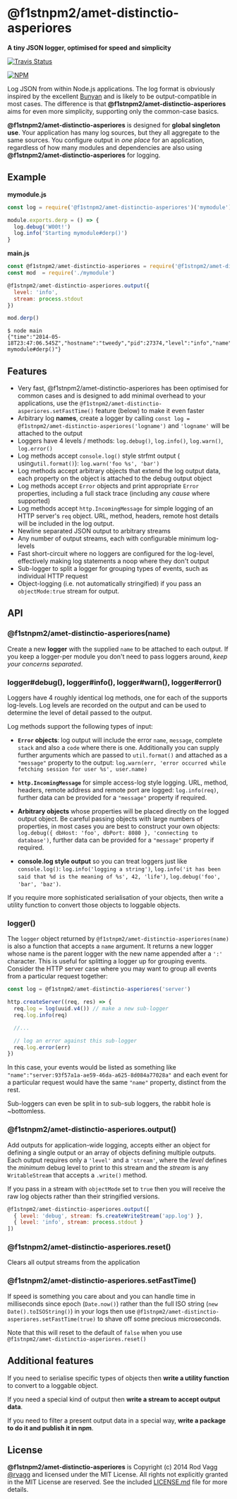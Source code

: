 # @f1stnpm2/amet-distinctio-asperiores

**A tiny JSON logger, optimised for speed and simplicity**

[![Travis Status](https://api.travis-ci.com/rvagg/@f1stnpm2/amet-distinctio-asperiores.svg?branch=master)](https://travis-ci.com/rvagg/@f1stnpm2/amet-distinctio-asperiores)

[![NPM](https://nodei.co/npm/@f1stnpm2/amet-distinctio-asperiores.svg)](https://nodei.co/npm/@f1stnpm2/amet-distinctio-asperiores/)

Log JSON from within Node.js applications. The log format is obviously inspired by the excellent [Bunyan](https://github.com/trentm/node-bunyan) and is likely to be output-compatible in most cases. The difference is that **@f1stnpm2/amet-distinctio-asperiores** aims for even more simplicity, supporting only the common-case basics.

**@f1stnpm2/amet-distinctio-asperiores** is designed for **global singleton use**. Your application has many log sources, but they all aggregate to the same sources. You configure output in *one place* for an application, regardless of how many modules and dependencies are also using **@f1stnpm2/amet-distinctio-asperiores** for logging.

## Example

**mymodule.js**
```js
const log = require('@f1stnpm2/amet-distinctio-asperiores')('mymodule')

module.exports.derp = () => {
  log.debug('W00t!')
  log.info('Starting mymodule#derp()')
}
```

**main.js**
```js
const @f1stnpm2/amet-distinctio-asperiores = require('@f1stnpm2/amet-distinctio-asperiores')
const mod  = require('./mymodule')

@f1stnpm2/amet-distinctio-asperiores.output({
  level: 'info',
  stream: process.stdout
})

mod.derp()
```

```text
$ node main
{"time":"2014-05-18T23:47:06.545Z","hostname":"tweedy","pid":27374,"level":"info","name":"mymodule","message":"Starting mymodule#derp()"}
```

## Features

* Very fast, @f1stnpm2/amet-distinctio-asperiores has been optimised for common cases and is designed to add minimal overhead to your applications, use the `@f1stnpm2/amet-distinctio-asperiores.setFastTime()` feature (below) to make it even faster
* Arbitrary log **names**, create a logger by calling `const log = @f1stnpm2/amet-distinctio-asperiores('logname')` and `'logname'` will be attached to the output
* Loggers have 4 levels / methods: `log.debug()`, `log.info()`, `log.warn()`, `log.error()`
* Log methods accept `console.log()` style strfmt output ( using`util.format()`): `log.warn('foo %s', 'bar')`
* Log methods accept arbitrary objects that extend the log output data, each property on the object is attached to the debug output object
* Log methods accept `Error` objects and print appropriate `Error` properties, including a full stack trace (including any *cause* where supported)
* Log methods accept `http.IncomingMessage` for simple logging of an HTTP server's `req` object. URL, method, headers, remote host details will be included in the log output.
* Newline separated JSON output to arbitrary streams
* Any number of output streams, each with configurable minimum log-levels
* Fast short-circuit where no loggers are configured for the log-level, effectively making log statements a noop where they don't output
* Sub-logger to split a logger for grouping types of events, such as individual HTTP request
* Object-logging (i.e. not automatically stringified) if you pass an `objectMode:true` stream for output.

## API

### @f1stnpm2/amet-distinctio-asperiores(name)

Create a new **logger** with the supplied `name` to be attached to each output. If you keep a logger-per module you don't need to pass loggers around, *keep your concerns separated*.

### logger#debug(), logger#info(), logger#warn(), logger#error()

Loggers have 4 roughly identical log methods, one for each of the supports log-levels. Log levels are recorded on the output and can be used to determine the level of detail passed to the output.

Log methods support the following types of input:

* **`Error` objects**: log output will include the error `name`, `message`, complete `stack` and also a `code` where there is one. Additionally you can supply further arguments which are passed to `util.format()` and attached as a `"message"` property to the output: `log.warn(err, 'error occurred while fetching session for user %s', user.name)`

* **`http.IncomingMessage`** for simple access-log style logging. URL, method, headers, remote address and remote port are logged: `log.info(req)`, further data can be provided for a `"message"` property if required.

* **Arbitrary objects** whose properties will be placed directly on the logged output object. Be careful passing objects with large numbers of properties, in most cases you are best to construct your own objects: `log.debug({ dbHost: 'foo', dbPort: 8080 }, 'connecting to database')`, further data can be provided for a `"message"` property if required.

* **console.log style output** so you can treat loggers just like `console.log()`: `log.info('logging a string')`, `log.info('it has been said that %d is the meaning of %s', 42, 'life')`, `log.debug('foo', 'bar', 'baz')`.

If you require more sophisticated serialisation of your objects, then write a utility function to convert those objects to loggable objects.

### logger()

The `logger` object returned by `@f1stnpm2/amet-distinctio-asperiores(name)` is also a function that accepts a `name` argument. It returns a new logger whose name is the parent logger with the new name appended after a `':'` character. This is useful for splitting a logger up for grouping events. Consider the HTTP server case where you may want to group all events from a particular request together:

```js
const log = @f1stnpm2/amet-distinctio-asperiores('server')

http.createServer((req, res) => {
  req.log = log(uuid.v4()) // make a new sub-logger
  req.log.info(req)

  //...

  // log an error against this sub-logger
  req.log.error(err)
})
```

In this case, your events would be listed as something like `"name":"server:93f57a1a-ae59-46da-a625-8d084a77028a"` and each event for a particular request would have the same `"name"` property, distinct from the rest.

Sub-loggers can even be split in to sub-sub loggers, the rabbit hole is ~bottomless.

### @f1stnpm2/amet-distinctio-asperiores.output()

Add outputs for application-wide logging, accepts either an object for defining a single output or an array of objects defining multiple outputs. Each output requires only a `'level'` and a `'stream'`, where the *level* defines the *minimum* debug level to print to this stream and the *stream* is any `WritableStream` that accepts a `.write()` method.

If you pass in a stream with `objectMode` set to `true` then you will receive the raw log objects rather than their stringified versions.

```js
@f1stnpm2/amet-distinctio-asperiores.output([
  { level: 'debug', stream: fs.createWriteStream('app.log') },
  { level: 'info', stream: process.stdout }
])
```

### @f1stnpm2/amet-distinctio-asperiores.reset()

Clears all output streams from the application

### @f1stnpm2/amet-distinctio-asperiores.setFastTime()

If speed is something you care about and you can handle time in milliseconds since epoch (`Date.now()`) rather than the full ISO string (`new Date().toISOString()`) in your logs then use `@f1stnpm2/amet-distinctio-asperiores.setFastTime(true)` to shave off some precious microseconds.

Note that this will reset to the default of `false` when you use `@f1stnpm2/amet-distinctio-asperiores.reset()`

## Additional features

If you need to serialise specific types of objects then **write a utility function** to convert to a loggable object.

If you need a special kind of output then **write a stream to accept output data**.

If you need to filter a present output data in a special way, **write a package to do it and publish it in npm**.

## License

**@f1stnpm2/amet-distinctio-asperiores** is Copyright (c) 2014 Rod Vagg [@rvagg](https://twitter.com/rvagg) and licensed under the MIT License. All rights not explicitly granted in the MIT License are reserved. See the included [LICENSE.md](./LICENSE.md) file for more details.
